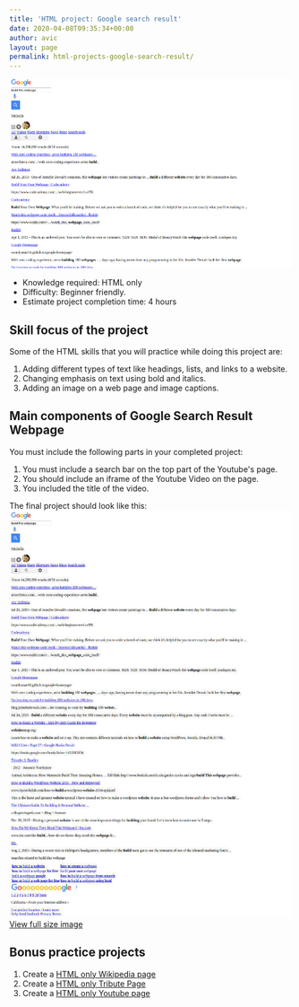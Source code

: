 ```yaml
---
title: 'HTML project: Google search result'
date: 2020-04-08T09:35:34+00:00
author: avic
layout: page
permalink: html-projects-google-search-result/
---
```

<img src="/public/2020/google-search-result-main-image.jpg" alt="Partial screenshot image of HTML version google search result">
<ul>
  <li>
    Knowledge required: HTML only
  </li>
  <li>
    Difficulty: Beginner friendly.
  </li>
  <li>
    Estimate project completion time: 4 hours
  </li>
</ul>

## Skill focus of the project

Some of the HTML skills that you will practice while doing this project are:

<ol>
  <li>
    Adding different types of text like headings, lists, and links to a website.
  </li>
  <li>
    Changing emphasis on text using bold and italics.
  </li>
  <li>
    Adding an image on a web page and image captions.
  </li>
</ol>

## Main components of Google Search Result Webpage

You must include the following parts in your completed project:
<ol>
  <li>
    You must include a search bar on the top part of the Youtube's page.
  </li>
  <li>
    You should include an iframe of the Youtube Video on the page.
  </li>
  <li>
    You included the title of the video.
  </li>
</ol>

The final project should look like this:
<img src="/public/2020/google-search-result.jpg" alt="full screenshot image of HTML version google search result">
<a href="https://raw.githubusercontent.com/avicndugu/practice-projects-html/master/screenshots/screencapture-htmlpreview-github-io-2020-04-02-14_05_47.jpg">View full size image</a>

## Bonus practice projects
<ol>
  <li>
    Create a <a href="/html-project-wikipedia/">HTML only Wikipedia page</a>
  </li>
  <li>
    Create a <a href="/html-projects-tribute-page/">HTML only Tribute Page</a>
  </li>
  <li>
    Create a <a href="/html-projects-youtube-page/">HTML only Youtube page</a>
  </li>
</ol>